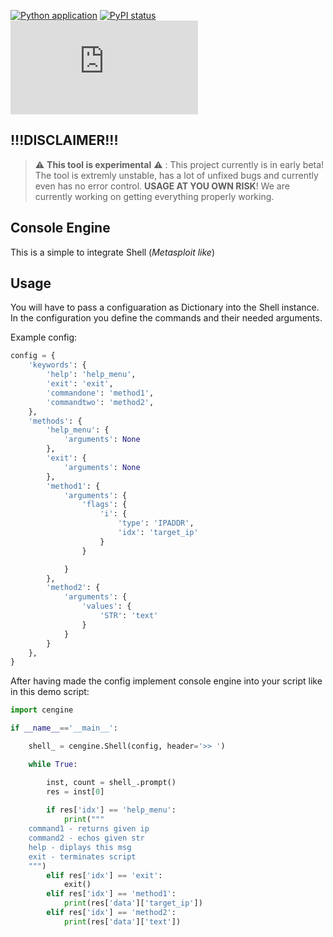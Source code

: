 [![Python application](https://github.com/LightningV1p3r/console-engine/actions/workflows/python-app.yml/badge.svg)](https://github.com/LightningV1p3r/console-engine/actions/workflows/python-app.yml)
[![PyPI status](https://img.shields.io/pypi/status/ansicolortags.svg)]()
[![GitHub license](https://badgen.net/github/license/Naereen/Strapdown.js)](https://github.com/LightningV1p3r/console-engine/blob/main/LICENSE.txt)

!!!DISCLAIMER!!!
---
> :warning: **This tool is experimental** ⚠️ : This project currently is in early beta! The tool is extremly unstable, has a lot of unfixed bugs and currently even has no error control. **USAGE AT YOU OWN RISK**! We are currently working on getting everything properly working.


Console Engine
---

This is a simple to integrate Shell (_Metasploit like_)

Usage
---

You will have to pass a configuaration as Dictionary into the Shell instance. In the configuration you define the commands and their needed arguments.

Example config:
```python
config = {
    'keywords': {
        'help': 'help_menu',
        'exit': 'exit',
        'commandone': 'method1',
        'commandtwo': 'method2',
    },
    'methods': {
        'help_menu': {
            'arguments': None
        },
        'exit': {
            'arguments': None
        },
        'method1': {
            'arguments': {
                'flags': {
                    'i': {
                        'type': 'IPADDR',
                        'idx': 'target_ip'
                    }
                }

            }
        },
        'method2': {
            'arguments': {
                'values': {
                    'STR': 'text'
                }
            }
        }
    },
}

```
After having made the config implement console engine into your script like in this demo script:

```python
import cengine

if __name__=='__main__':

    shell_ = cengine.Shell(config, header='>> ')

    while True:

        inst, count = shell_.prompt()
        res = inst[0]
        
        if res['idx'] == 'help_menu':
            print("""
    command1 - returns given ip
    command2 - echos given str
    help - diplays this msg
    exit - terminates script    
    """)
        elif res['idx'] == 'exit':
            exit()
        elif res['idx'] == 'method1':
            print(res['data']['target_ip'])
        elif res['idx'] == 'method2':
            print(res['data']['text'])
```
 

